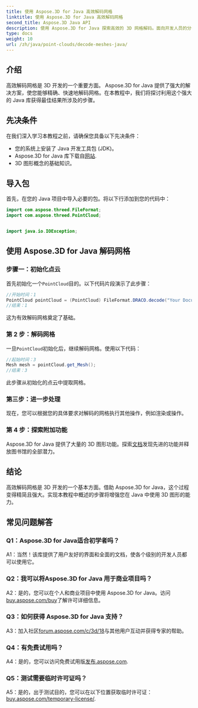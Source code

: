 ```yaml
---
title: 使用 Aspose.3D for Java 高效解码网格
linktitle: 使用 Aspose.3D for Java 高效解码网格
second_title: Aspose.3D Java API
description: 使用 Aspose.3D for Java 探索高效的 3D 网格解码。面向开发人员的分步教程。
type: docs
weight: 10
url: /zh/java/point-clouds/decode-meshes-java/
---
```

## 介绍

高效解码网格是 3D 开发的一个重要方面。 Aspose.3D for Java 提供了强大的解决方案，使您能够精确、快速地解码网格。在本教程中，我们将探讨利用这个强大的 Java 库获得最佳结果所涉及的步骤。

## 先决条件

在我们深入学习本教程之前，请确保您具备以下先决条件：

- 您的系统上安装了 Java 开发工具包 (JDK)。
-  Aspose.3D for Java 库下载自[网站](https://releases.aspose.com/3d/java/).
- 3D 图形概念的基础知识。

## 导入包

首先，在您的 Java 项目中导入必要的包。将以下行添加到您的代码中：

```java
import com.aspose.threed.FileFormat;
import com.aspose.threed.PointCloud;


import java.io.IOException;
```

## 使用 Aspose.3D for Java 解码网格

### 步骤一：初始化点云

首先初始化一个`PointCloud`目的。以下代码片段演示了此步骤：

```java
//开始时间：1
PointCloud pointCloud = (PointCloud) FileFormat.DRACO.decode("Your Document Directory" + "point_cloud_no_qp.drc");
//结束：1
```

这为有效解码网格奠定了基础。

### 第 2 步：解码网格

一旦`PointCloud`初始化后，继续解码网格。使用以下代码：

```java
//起始时间：3
Mesh mesh = pointCloud.get_Mesh();
//结束：3
```

此步骤从初始化的点云中提取网格。

### 第三步：进一步处理

现在，您可以根据您的具体要求对解码的网格执行其他操作，例如渲染或操作。

### 第 4 步：探索附加功能

Aspose.3D for Java 提供了大量的 3D 图形功能。探索[文档](https://reference.aspose.com/3d/java/)发现先进的功能并释放图书馆的全部潜力。

## 结论

高效解码网格是 3D 开发的一个基本方面。借助 Aspose.3D for Java，这个过程变得精简且强大。实现本教程中概述的步骤将增强您在 Java 中使用 3D 图形的能力。

## 常见问题解答

### Q1：Aspose.3D for Java适合初学者吗？

A1：当然！该库提供了用户友好的界面和全面的文档，使各个级别的开发人员都可以使用它。

### Q2：我可以将Aspose.3D for Java 用于商业项目吗？

 A2：是的，您可以在个人和商业项目中使用 Aspose.3D for Java。访问[buy.aspose.com/buy](https://purchase.aspose.com/buy)了解许可详细信息。

### Q3：如何获得 Aspose.3D for Java 支持？

 A3：加入社区[forum.aspose.com/c/3d/18](https://forum.aspose.com/c/3d/18)与其他用户互动并获得专家的帮助。

### Q4：有免费试用吗？

 A4：是的，您可以访问免费试用版[发布.aspose.com](https://releases.aspose.com/).

### Q5：测试需要临时许可证吗？

 A5：是的，出于测试目的，您可以在以下位置获取临时许可证：[buy.aspose.com/temporary-license/](https://purchase.aspose.com/temporary-license/).
